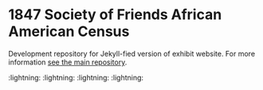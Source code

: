 # 1847 Society of Friends African American Census

Development repository for Jekyll-fied version of exhibit website. For more information [see the main repository](https://github.com/swat-ds/1847-sof-black-census).

:lightning: :lightning: :lightning: :lightning: 
